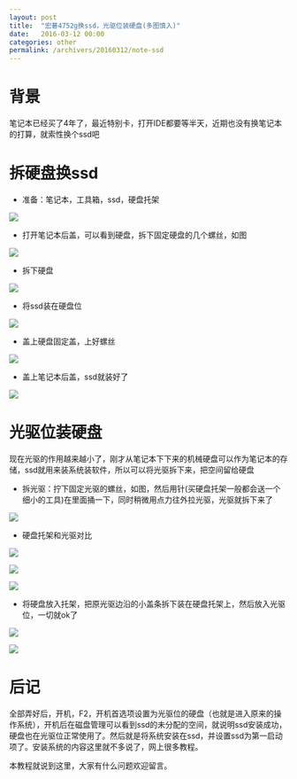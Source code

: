 ```yaml
---
layout: post
title:  "宏碁4752g换ssd，光驱位装硬盘(多图慎入)"
date:   2016-03-12 00:00
categories: other
permalink: /archivers/20160312/note-ssd
---
```


# 背景

笔记本已经买了4年了，最近特别卡，打开IDE都要等半天，近期也没有换笔记本的打算，就索性换个ssd吧

# 拆硬盘换ssd

* 准备：笔记本，工具箱，ssd，硬盘托架

![](http://7xrl5v.com1.z0.glb.clouddn.com/github%2Fio%2Fblog20160312-ssd-1.png)

* 打开笔记本后盖，可以看到硬盘，拆下固定硬盘的几个螺丝，如图

![](http://7xrl5v.com1.z0.glb.clouddn.com/github%2Fio%2Fblog20160312-ssd-2.png)

* 拆下硬盘

![](http://7xrl5v.com1.z0.glb.clouddn.com/github%2Fio%2Fblog20160312-ssd-3.png)

* 将ssd装在硬盘位

![](http://7xrl5v.com1.z0.glb.clouddn.com/github%2Fio%2Fblog20160312-ssd-4.png)

* 盖上硬盘固定盖，上好螺丝

![](http://7xrl5v.com1.z0.glb.clouddn.com/github%2Fio%2Fblog20160312-ssd-5.png)

* 盖上笔记本后盖，ssd就装好了

![](http://7xrl5v.com1.z0.glb.clouddn.com/github%2Fio%2Fblog20160312-ssd-6.png)

# 光驱位装硬盘

现在光驱的作用越来越小了，刚才从笔记本下下来的机械硬盘可以作为笔记本的存储，ssd就用来装系统装软件，所以可以将光驱拆下来，把空间留给硬盘

* 拆光驱：拧下固定光驱的螺丝，如图，然后用针(买硬盘托架一般都会送一个细小的工具)在里面捅一下，同时稍微用点力往外拉光驱，光驱就拆下来了

![](http://7xrl5v.com1.z0.glb.clouddn.com/github%2Fio%2Fblog20160312-ssd-7.png)

* 硬盘托架和光驱对比

![](http://7xrl5v.com1.z0.glb.clouddn.com/github%2Fio%2Fblog20160312-ssd-8.png)

![](http://7xrl5v.com1.z0.glb.clouddn.com/github%2Fio%2Fblog20160312-ssd-9.png)

![](http://7xrl5v.com1.z0.glb.clouddn.com/github%2Fio%2Fblog20160312-ssd-10.png)

* 将硬盘放入托架，把原光驱边沿的小盖条拆下装在硬盘托架上，然后放入光驱位，一切就ok了

![](http://7xrl5v.com1.z0.glb.clouddn.com/github%2Fio%2Fblog20160312-ssd-11.png)

![](http://7xrl5v.com1.z0.glb.clouddn.com/github%2Fio%2Fblog20160312-ssd-12.png)

# 后记

全部弄好后，开机，F2，开机首选项设置为光驱位的硬盘（也就是进入原来的操作系统），开机后在磁盘管理可以看到ssd的未分配的空间，就说明ssd安装成功，硬盘也在光驱位正常使用了。然后就是将系统安装在ssd，并设置ssd为第一启动项了。安装系统的内容这里就不多说了，网上很多教程。

本教程就说到这里，大家有什么问题欢迎留言。